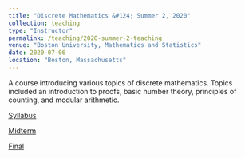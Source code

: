 ```yaml
---
title: "Discrete Mathematics &#124; Summer 2, 2020"
collection: teaching
type: "Instructor"
permalink: /teaching/2020-summer-2-teaching
venue: "Boston University, Mathematics and Statistics"
date: 2020-07-06
location: "Boston, Massachusetts"
---
```


A course introducing various topics of discrete mathematics. Topics included an introduction to proofs, basic number theory, principles of counting, and modular arithmetic.

[Syllabus](http://trevormnorton.github.io/files/MA_293_Syllabus_2020.pdf)

[Midterm](http://trevormnorton.github.io/files/MA_293_Midterm_2020.pdf)

[Final](http://trevormnorton.github.io/files/MA_293_Final_2020.pdf)
